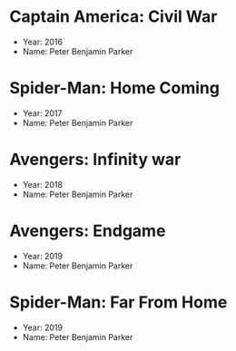 # Captain America: Civil War  
- Year: 2016  
- Name: Peter Benjamin Parker  

# Spider-Man: Home Coming
- Year: 2017  
- Name: Peter Benjamin Parker  

# Avengers: Infinity war  
- Year: 2018  
- Name: Peter Benjamin Parker  

# Avengers: Endgame  
- Year: 2019  
- Name: Peter Benjamin Parker  

# Spider-Man: Far From Home  
- Year: 2019  
- Name: Peter Benjamin Parker
